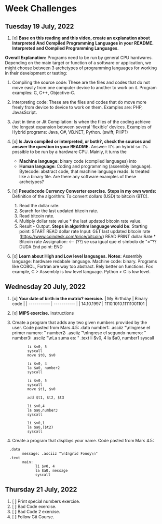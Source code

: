 # Week Challenges

## Tuesday 19 July, 2022

1. [x] **Base on this reading and this video, create an explanation about Interpreted And Compiled Programming Languages in your README.
  Interpreted and Compiled Programming Languages.**
  
  **Overall Explanation:** Programs need to be run by general CPU hardwares.
  Depending on the main target or function of a software or application, we might choose between 3 archetypes of programming languages for working in their development or testing:
  1. Compiling the source code: These are the files and codes that do not move easily from one computer device to another to work on it.
    Program examples: C, C++, Objective-C.
  2. Interpreting code: These are the files and codes that do move more freely from device to device to work on them.
    Examples are: PHP, JavasScript.
  3. Just in time or Jit Compilation: Is when the files of the coding achieve the longest expansion between several 'flexible' devices.
  Examples of Hybrid programs: Java, C#, VB.NET, Python. (swift, PHP?)
  
2. [x] **Is Java compiled or interpreted, or both?, check the sources and answer the question in your README.**
    Answer: It's an hybrid so it's possible to be run by a hardware CPU.
    Mainly, it turns the
    - **Machine language:** binary code (compiled languages)
    into
    - **Human language:** Coding and programming (assembly language).
    Bytecode: abstract code, that machine language reads. Is treated like a binary file. 
  Are there any software examples of these archetypes?
    
3. [x] **Pseudocode Currency Converter exercise.**
**Steps in my own words:**
   Definition of the algorithm: To convert dollars (USD) to bitcoin (BTC).
   1. Read the dollar rate.
   2. Search for the last updated bitcoin rate.
   3. Read bitcoin rate.
   4. Multiply dollar rate value * the last updated bitcoin rate value.
   5. Result - Output.
**Steps in algorithm language would be:**
  Starting point: START
  READ dollar rate
  Input: GET last updated bitcoin rate (https://www.coindesk.com/price/bitcoin/)
  READ
  PRINT dollar Rate * Bitcoin rate
  Assignation: <-- (??) se usa igual que el símbolo de "="?? DUDA
  End point: END
 
4. [x] **Learn about High and Low level languages.**
    **Notes:** 
    Assembly language: hardware redabale language.
    Machine code: binary.
    Programs like COBOL, Fortran are way too abstract.
    Rely better on functions. Fox example, C > Assembly is low level language. Python > C is low level.

## Wednesday 20 July, 2022

1. [x] **Your date of birth in the matrix? exercise.**
| My Birthday | Binary code |
| ----------- | ----------- |
| 14.10.1997 | 1110.1010.11111001101 |
 
2. [x] **MIPS exercise.**
Instructions
1. Create a program that adds any two given numbers provided by the user. Code pasted from Mars 4.5:
 .data
	      number1: .asciiz "\nIngrese el primer numero: "
	      number2: .asciiz "\nIngrese el segundo numero: " 
	      number3: .asciiz "\nLa suma es: " 
  .text
              li $v0, 4
              la $a0, number1
              syscall

              li $v0, 5
              syscall
              move $t0, $v0
              
              li $v0, 4
              la $a0, number2
              syscall
              
              li $v0, 5
              syscall
              move $t1, $v0
              
              add $t1, $t2, $t3
              
              li $v0,4
              la $a0,number3
              syscall
              
              li $v0,1
              la $a0,($t2)
              syscall


2. Create a program that displays your name. Code pasted from Mars 4.5:
```
  .data
        message: .asciiz "\nIngrid Fonoy\n"
  .text
        main:
              li $v0, 4
              la $a0, message
              syscall
```
## Thursday 21 July, 2022

1. [ ] Print special numbers exercise.
2. [ ] Bad Code exercise.
3. [ ] Bad Code 2 exercise.
4. [ ] Follow Git Course.
